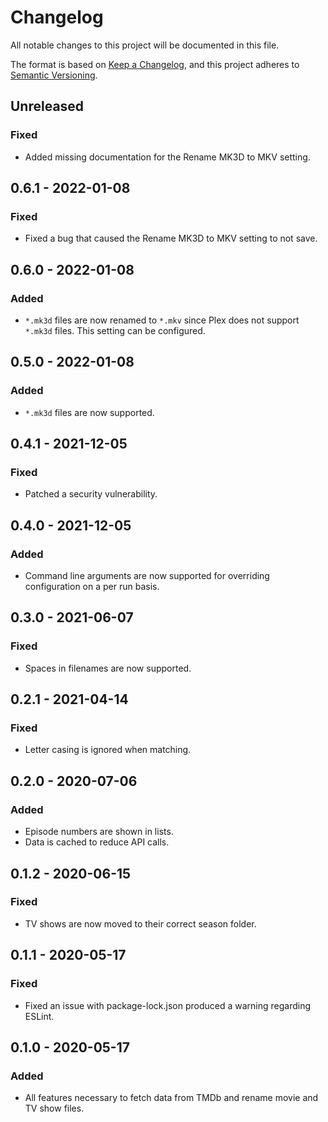 # Changelog

All notable changes to this project will be documented in this file.

The format is based on [Keep a Changelog](https://keepachangelog.com/en/1.0.0/),
and this project adheres to
[Semantic Versioning](https://semver.org/spec/v2.0.0.html).

## Unreleased

### Fixed

- Added missing documentation for the Rename MK3D to MKV setting.

## 0.6.1 - 2022-01-08

### Fixed

- Fixed a bug that caused the Rename MK3D to MKV setting to not save.

## 0.6.0 - 2022-01-08

### Added

- `*.mk3d` files are now renamed to `*.mkv` since Plex does not support `*.mk3d`
  files. This setting can be configured.

## 0.5.0 - 2022-01-08

### Added

- `*.mk3d` files are now supported.

## 0.4.1 - 2021-12-05

### Fixed

- Patched a security vulnerability.

## 0.4.0 - 2021-12-05

### Added

- Command line arguments are now supported for overriding configuration on a per
  run basis.

## 0.3.0 - 2021-06-07

### Fixed

- Spaces in filenames are now supported.

## 0.2.1 - 2021-04-14

### Fixed

- Letter casing is ignored when matching.

## 0.2.0 - 2020-07-06

### Added

- Episode numbers are shown in lists.
- Data is cached to reduce API calls.

## 0.1.2 - 2020-06-15

### Fixed

- TV shows are now moved to their correct season folder.

## 0.1.1 - 2020-05-17

### Fixed

- Fixed an issue with package-lock.json produced a warning regarding ESLint.

## 0.1.0 - 2020-05-17

### Added

- All features necessary to fetch data from TMDb and rename movie and TV show
  files.
